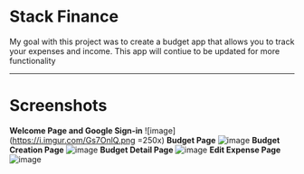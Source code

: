 # Stack Finance

My goal with this project was to create a budget app that allows you to track your expenses and income.
This app will contiue to be updated for more functionality

---

# Screenshots 

**Welcome Page and Google Sign-in**
![image](https://i.imgur.com/Gs7OnlQ.png =250x)
**Budget Page**
![image](https://i.imgur.com/UMsV5iR.png)
**Budget Creation Page**
![image](https://i.imgur.com/64DJysB.png)
**Budget Detail Page**
![image](https://i.imgur.com/bzgwgtt.png)
**Edit Expense Page**
![image](https://i.imgur.com/2mUC7cF.png)

